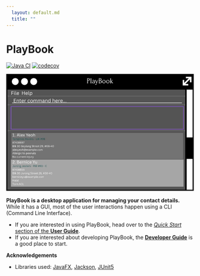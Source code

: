 ```yaml
---
  layout: default.md
  title: ""
---
```


# PlayBook

[![Java CI](https://github.com/AY2526S1-CS2103T-T13-3/tp/actions/workflows/gradle.yml/badge.svg)](https://github.com/AY2526S1-CS2103T-T13-3/tp/actions/workflows/gradle.yml)
[![codecov](https://codecov.io/github/AY2526S1-CS2103T-T13-3/tp/graph/badge.svg)](https://codecov.io/github/AY2526S1-CS2103T-T13-3/tp)

![Ui](images/Ui.png)

**PlayBook is a desktop application for managing your contact details.** While it has a GUI, most of the user interactions happen using a CLI (Command Line Interface).

* If you are interested in using PlayBook, head over to the [_Quick Start_ section of the **User Guide**](UserGuide.html#quick-start).
* If you are interested about developing PlayBook, the [**Developer Guide**](DeveloperGuide.html) is a good place to start.


**Acknowledgements**

* Libraries used: [JavaFX](https://openjfx.io/), [Jackson](https://github.com/FasterXML/jackson), [JUnit5](https://github.com/junit-team/junit5)

